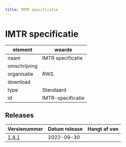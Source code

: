 ```yaml
---
title: IMTR specificatie
---
```


# IMTR specificatie

|element|waarde|
|-----|------|
| naam  |IMTR specificatie|
| omschrijving  ||
| organisatie  |RWS|
| download  | []()|
| type  |Standaard|
| id  |IMTR-specificatie|

## Releases

|Versienummer|Datum release|Hangt af van
|-------|-------|-----|
| [1.4.1](<https://iplo.nl/digitaal-stelsel/aansluiten/standaarden/sttr-imtr/>)|2022-09-30||

